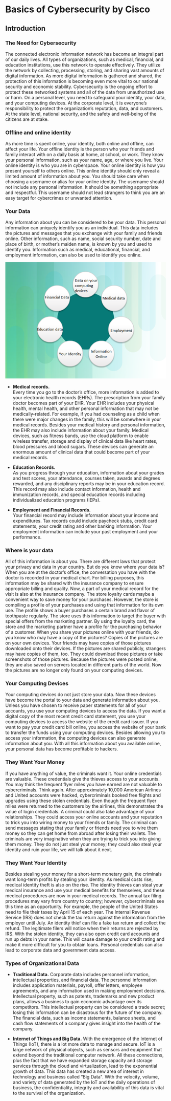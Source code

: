 # **Basics of Cybersecurity by Cisco** 

## **Introduction**

### The Need for Cybersecurity

The connected electronic information network has become an integral part of our daily lives. 
All types of organizations, such as medical, financial, and education institutions, 
use this network to operate effectively. 
They utilize the network by collecting, processing, storing, and sharing vast amounts of digital information.
As more digital information is gathered and shared, the protection of this information is becoming 
even more vital to our national security and economic stability.
Cybersecurity is the ongoing effort to protect these networked systems and all
of the data from unauthorized use or harm. 
On a personal level, you need to safeguard your identity, your data, and your computing devices. 
At the corporate level, it is everyone’s responsibility to protect the organization’s reputation, 
data, and customers. 
At the state level, national security, and the safety and well-being of the citizens are at stake.

### Offline and online identity

As more time is spent online, your identity, both online and offline, can affect your life. 
Your offline identity is the person who your friends and family interact with on a daily basis at home, 
at school, or work. They know your personal information, such as your name, age, or where you live. 
Your online identity is who you are in cyberspace. 
Your online identity is how you present yourself to others online. 
This online identity should only reveal a limited amount of information about you.
You should take care when choosing a username or alias for your online identity. 
The username should not include any personal information. 
It should be something appropriate and respectful. 
This username should not lead strangers to think you are an easy target for cybercrimes or unwanted attention.

### Your Data

Any information about you can be considered to be your data. 
This personal information can uniquely identify you as an individual. 
This data includes the pictures and messages that you exchange with your family and friends online. 
Other information, such as name, social security number, date and place of birth, or mother‘s maiden name, 
is known by you and used to identify you. Information such as medical, educational, financial, 
and employment information, can also be used to identify you online.

![Data_circle](data_medical_rec.png)

* **Medical records.**  
Every time you go to the doctor’s office, more information is added to your electronic health records (EHRs). 
The prescription from your family doctor becomes part of your EHR. Your EHR includes your physical health, 
mental health, and other personal information that may not be medically-related. For example, 
if you had counseling as a child when there were major changes in the family, 
this will be somewhere in your medical records. 
Besides your medical history and personal information, the EHR may also include information about your family.
Medical devices, such as fitness bands, use the cloud platform to enable wireless transfer, 
storage and display of clinical data like heart rates, blood pressures and blood sugars. 
These devices can generate an enormous amount of clinical data that could become part of your medical records.

* **Education Records.**    
As you progress through your education, information about your grades and test scores, your attendance, 
courses taken, awards and degrees rewarded, and any disciplinary reports may be in your education record.
This record may also include contact information, health and immunization records, and special education 
records including individualized education programs (IEPs).

* **Employment and Financial Records.**    
Your financial record may include information about your income and expenditures. 
Tax records could include paycheck stubs, credit card statements, your credit rating and other 
banking information. Your employment information can include your past employment and your performance.

### Where is your data

All of this information is about you. There are different laws that protect your privacy 
and data in your country. But do you know where your data is?
When you are at the doctor’s office, the conversation you have with the doctor 
is recorded in your medical chart. 
For billing purposes, this information may be shared with the insurance company to ensure 
appropriate billing and quality. Now, a part of your medical record for the visit is also at the insurance company. The store loyalty cards maybe a convenient way to save money for your purchases. 
However, the store is compiling a profile of your purchases and using that information for its own use. 
The profile shows a buyer purchases a certain brand and flavor of toothpaste regularly. 
The store uses this information to target the buyer with special offers from the marketing partner. 
By using the loyalty card, the store and the marketing partner have a profile for the purchasing 
behavior of a customer.
When you share your pictures online with your friends, do you know who may have a copy of the pictures? 
Copies of the pictures are on your own devices. Your friends may have copies of those pictures downloaded onto their devices. If the pictures are shared publicly, strangers may have copies of them, too. 
They could download those pictures or take screenshots of those pictures. 
Because the pictures were posted online, they are also saved on servers located in different 
parts of the world. Now the pictures are no longer only found on your computing devices.

### Your Computing Devices

Your computing devices do not just store your data.  Now  these devices have become the portal to your data and generate information about you. Unless you have chosen to receive paper statements for all  of your accounts, you use your computing devices to access the data. If  you want a digital copy of the most recent credit card statement, you  use your computing devices to access the website of the credit card  issuer. If you want to pay your credit card bill online, you access the  website of your bank to transfer the funds using your computing devices. Besides allowing you to access your information, the computing devices  can also generate information about you. With all this information about you available online,             your personal data has become profitable to hackers.

### They Want Your Money

If you have anything of value, the criminals want it. Your online credentials are valuable. These credentials  give the thieves access to your accounts. You may think the frequent flyer miles you have earned are not valuable to cybercriminals. Think again. After approximately 10,000 American Airlines and United accounts  were hacked, cybercriminals booked free flights and upgrades using these stolen credentials. Even though the frequent flyer miles were returned  to the customers by the airlines, this demonstrates the value of login  credentials. A criminal could also take advantage of your relationships. They could access your online accounts and your reputation to trick you into wiring money to your friends or family. The criminal can send messages stating that your family or friends need you to wire them money so they can get home from abroad after losing their wallets. The criminals are very imaginative when they are trying to  trick you into giving them money. They do not just steal your money; they could also steal your identity and ruin your life, we will talk about it next.

### They Want Your Identity

Besides stealing your money for a short-term monetary gain, the criminals want long-term profits by stealing your identity. As medical costs rise, medical identity theft is also on the rise. The identity thieves can steal your medical insurance and use your medical  benefits for themselves, and these medical procedures are now in your medical records. The annual tax filing procedures may vary from country to country;  however, cybercriminals see this time as an opportunity. For example,  the people of the United States need to file their taxes by April 15 of  each year. The Internal Revenue Service (IRS) does not check the tax  return against the information from the employer until July. An identity thief can file a fake tax return and collect the refund. The legitimate filers will notice when their returns are rejected by IRS. With the  stolen identity, they can also open credit card accounts and run up  debts in your name. This will cause damage to your credit rating and  make it more difficult for you to obtain loans. Personal credentials can also lead to corporate data and government data access. 

### Types of Organizational Data

* **Traditional Data.**
    Corporate data includes personnel information, intellectual properties,  and financial data. The personnel information includes application  materials, payroll, offer letters, employee agreements, and any  information used in making employment decisions. Intellectual property,  such as patents, trademarks and new product plans, allows a business to  gain economic advantage over its competitors. This intellectual property can be considered a trade secret; losing this information can be  disastrous for the future of the company. The financial data, such as  income statements, balance sheets, and cash flow statements of a company gives insight into the health of the company.

* **Internet of Things and Big Data.**
    With the emergence of the Internet of Things (IoT), there is a lot more  data to manage and secure. IoT is a large network of physical objects,  such as sensors and equipment that extend beyond the traditional  computer network. All these connections, plus the fact that we have  expanded storage capacity and storage services through the cloud and  virtualization, lead to the exponential growth of data. This data has  created a new area of interest in technology and business called “Big  Data". With the velocity, volume, and variety of data generated by the  IoT and the daily operations of business, the confidentiality, integrity and availability of this data is vital to the survival of the  organization.
